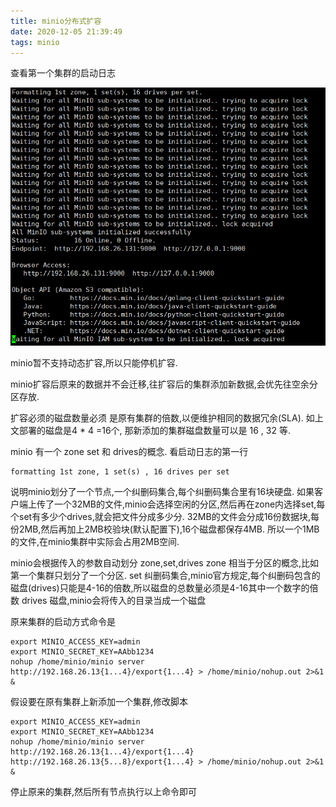 ```yaml
---
title: minio分布式扩容
date: 2020-12-05 21:39:49
tags: minio
---
```


查看第一个集群的启动日志

![Alt text](/images/minio_start.png) 



minio暂不支持动态扩容,所以只能停机扩容.

minio扩容后原来的数据并不会迁移,往扩容后的集群添加新数据,会优先往空余分区存放.

<!--more-->

扩容必须的磁盘数量必须 是原有集群的倍数,以便维护相同的数据冗余(SLA).
如上文部署的磁盘是4 * 4 =16个, 那新添加的集群磁盘数量可以是 16 , 32 等.

minio 有一个 zone  set 和 drives的概念.
看启动日志的第一行 
```
formatting 1st zone, 1 set(s) , 16 drives per set
```
说明minio划分了一个节点,一个纠删码集合,每个纠删码集合里有16块硬盘.
如果客户端上传了一个32MB的文件,minio会选择空闲的分区,然后再在zone内选择set,每个set有多少个drives,就会把文件分成多少分.
32MB的文件会分成16份数据块,每份2MB,然后再加上2MB校验块(默认配置下),16个磁盘都保存4MB. 所以一个1MB的文件,在minio集群中实际会占用2MB空间.

minio会根据传入的参数自动划分 zone,set,drives
zone 相当于分区的概念,比如第一个集群只划分了一个分区.
set 纠删码集合,minio官方规定,每个纠删码包含的磁盘(drives)只能是4-16的倍数,所以磁盘的总数量必须是4-16其中一个数字的倍数
drives 磁盘,minio会将传入的目录当成一个磁盘


原来集群的启动方式命令是
```
export MINIO_ACCESS_KEY=admin
export MINIO_SECRET_KEY=AAbb1234
nohup /home/minio/minio server http://192.168.26.13{1...4}/export{1...4} > /home/minio/nohup.out 2>&1 &
```

假设要在原有集群上新添加一个集群,修改脚本
```
export MINIO_ACCESS_KEY=admin
export MINIO_SECRET_KEY=AAbb1234
nohup /home/minio/minio server http://192.168.26.13{1...4}/export{1...4}  http://192.168.26.13{5...8}/export{1...4} > /home/minio/nohup.out 2>&1 &
```

停止原来的集群,然后所有节点执行以上命令即可